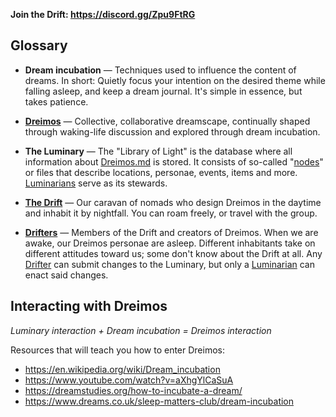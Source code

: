 **Join the Drift: https://discord.gg/Zpu9FtRG** 

## Glossary 

- **Dream incubation** — Techniques used to influence the content of dreams. In short: Quietly focus your intention on the desired theme while falling asleep, and keep a dream journal. It's simple in essence, but takes patience. 

- **[Dreimos](Dreimos.md)** — Collective, collaborative dreamscape, continually shaped through waking-life discussion and explored through dream incubation. 

- **The Luminary** — The "Library of Light" is the database where all information about [Dreimos.md](Dreimos.md) is stored. It consists of so-called "[nodes](Nodes.md)" or files that describe locations, personae, events, items and more. [Luminarians](Luminarian.md) serve as its stewards. 

- **[The Drift](Drift.md)** — Our caravan of nomads who design Dreimos in the daytime and inhabit it by nightfall. You can roam freely, or travel with the group. 

- **[Drifters](Drifter.md)** — Members of the Drift and creators of Dreimos. When we are awake, our Dreimos personae are asleep. Different inhabitants take on different attitudes toward us; some don't know about the Drift at all. Any [Drifter](Drifter.md) can submit changes to the Luminary, but only a [Luminarian](Luminarian.md) can enact said changes.

## Interacting with Dreimos 

*Luminary interaction + Dream incubation = Dreimos interaction* 

Resources that will teach you how to enter Dreimos: 
- https://en.wikipedia.org/wiki/Dream_incubation
- https://www.youtube.com/watch?v=aXhgYlCaSuA 
- https://dreamstudies.org/how-to-incubate-a-dream/ 
- https://www.dreams.co.uk/sleep-matters-club/dream-incubation

